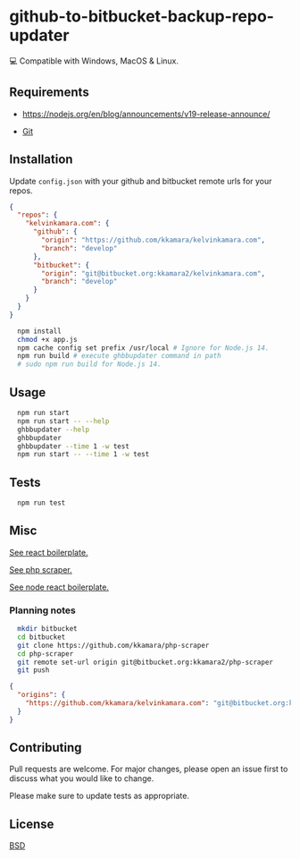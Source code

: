 # github-to-bitbucket-backup-repo-updater
:computer: Compatible with Windows, MacOS & Linux.

## Requirements

- https://nodejs.org/en/blog/announcements/v19-release-announce/

- [Git](https://git-scm.com/)

## Installation

Update `config.json` with your github and bitbucket remote urls for your repos.

```json
{
  "repos": {
    "kelvinkamara.com": {
      "github": {
        "origin": "https://github.com/kkamara/kelvinkamara.com",
        "branch": "develop"
      },
      "bitbucket": {
        "origin": "git@bitbucket.org:kkamara2/kelvinkamara.com",
        "branch": "develop"
      }
    }
  }
}
```

```bash
  npm install
  chmod +x app.js
  npm cache config set prefix /usr/local # Ignore for Node.js 14.
  npm run build # execute ghbbupdater command in path
  # sudo npm run build for Node.js 14.
```

## Usage

```bash
  npm run start
  npm run start -- --help
  ghbbupdater --help
  ghbbupdater
  ghbbupdater --time 1 -w test
  npm run start -- --time 1 -w test
```

## Tests

```bash
  npm run test
```

## Misc

[See react boilerplate.](https://github.com/kkamara/react-boilerplate)

[See php scraper.](https://github.com/kkamara/php-scraper)

[See node react boilerplate.](https://github.com/kkamara/node-react-boilerplate)

### Planning notes

```bash
  mkdir bitbucket
  cd bitbucket
  git clone https://github.com/kkamara/php-scraper
  cd php-scraper
  git remote set-url origin git@bitbucket.org:kkamara2/php-scraper
  git push
```

```json
{
  "origins": {
    "https://github.com/kkamara/kelvinkamara.com": "git@bitbucket.org:kkamara2/kelvinkamara.com"
  }
}

```
## Contributing
Pull requests are welcome. For major changes, please open an issue first to discuss what you would like to change.

Please make sure to update tests as appropriate.

## License
[BSD](https://opensource.org/licenses/BSD-3-Clause)

